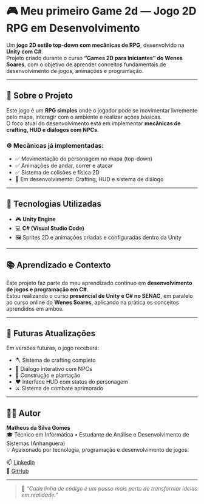 # 🎮 Meu primeiro Game 2d — Jogo 2D RPG em Desenvolvimento

Um **jogo 2D estilo top-down com mecânicas de RPG**, desenvolvido na **Unity com C#**.  
Projeto criado durante o curso **“Games 2D para Iniciantes” do Wenes Soares**, com o objetivo de aprender conceitos fundamentais de desenvolvimento de jogos, animações e programação.

---

## 🧠 Sobre o Projeto

Este jogo é um **RPG simples** onde o jogador pode se movimentar livremente pelo mapa, interagir com o ambiente e realizar ações básicas.  
O foco atual do desenvolvimento está em implementar **mecânicas de crafting, HUD e diálogos com NPCs**.

### ⚙️ Mecânicas já implementadas:
- ✅ Movimentação do personagem no mapa (top-down)
- ✅ Animações de andar, correr e atacar
- ✅ Sistema de colisões e física 2D
- 🚧 Em desenvolvimento: Crafting, HUD e sistema de diálogo

---

## 🧩 Tecnologias Utilizadas

- 🎮 **Unity Engine**
- 💻 **C# (Visual Studio Code)**
- 🖼️ Sprites 2D e animações criadas e configuradas dentro da Unity

---

## 📚 Aprendizado e Contexto

Este projeto faz parte do meu aprendizado contínuo em **desenvolvimento de jogos e programação em C#**.  
Estou realizando o curso **presencial de Unity e C# no SENAC**, em paralelo ao curso online do **Wenes Soares**, aplicando na prática os conceitos aprendidos em ambos.

---

## 🚀 Futuras Atualizações

Em versões futuras, o jogo receberá:
- 🪓 Sistema de crafting completo  
- 💬 Diálogo interativo com NPCs  
- 🧱 Construção e plantação  
- ❤️ Interface HUD com status do personagem  
- ⚔️ Sistema de combate aprimorado  

---

## 👨‍💻 Autor

**Matheus da Silva Gomes**  
🎓 Técnico em Informática • Estudante de Análise e Desenvolvimento de Sistemas (Anhanguera)  
💡 Apaixonado por tecnologia, programação e desenvolvimento de jogos.  

📫 [LinkedIn](https://www.linkedin.com/in/matheus-da-silva-gomes-baa89a23b)  
🐙 [GitHub](https://github.com/DefaultCode01)

---

> 🚀 *“Cada linha de código é um passo mais perto de transformar ideias em realidade.”*
